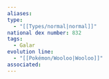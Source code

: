 ```yaml
---
aliases: 
type:
  - "[[Types/normal|normal]]"
national dex number: 832
tags:
  - Galar
evolution line:
  - "[[Pokémon/Wooloo|Wooloo]]"
associated: 
---
```

